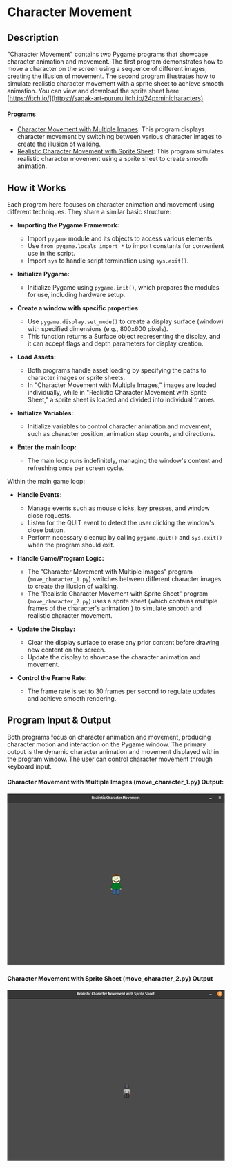 # Character Movement

## Description

"Character Movement" contains two Pygame programs that showcase character animation and movement. The first program demonstrates how to move a character on the screen using a sequence of different images, creating the illusion of movement. The second program illustrates how to simulate realistic character movement with a sprite sheet to achieve smooth animation. You can view and download the sprite sheet here: [https://itch.io/](https://sagak-art-pururu.itch.io/24pxminicharacters)

#### Programs

- [Character Movement with Multiple Images](move_character_1.py): This program displays character movement by switching between various character images to create the illusion of walking.
- [Realistic Character Movement with Sprite Sheet](move_character_2.py): This program simulates realistic character movement using a sprite sheet to create smooth animation.


## How it Works

Each program here focuses on character animation and movement using different techniques. They share a similar basic structure:

- **Importing the Pygame Framework:**
    - Import `pygame` module and its objects to access various elements.
    - Use `from pygame.locals import *` to import constants for convenient use in the script.
    - Import `sys` to handle script termination using `sys.exit()`.

- **Initialize Pygame:**
    - Initialize Pygame using `pygame.init()`, which prepares the modules for use, including hardware setup.

- **Create a window with specific properties:**
    - Use `pygame.display.set_mode()` to create a display surface (window) with specified dimensions (e.g., 800x600 pixels).
    - This function returns a Surface object representing the display, and it can accept flags and depth parameters for display creation.

- **Load Assets:**
    - Both programs handle asset loading by specifying the paths to character images or sprite sheets.
    - In "Character Movement with Multiple Images," images are loaded individually, while in "Realistic Character Movement with Sprite Sheet," a sprite sheet is loaded and divided into individual frames.

- **Initialize Variables:**
    - Initialize variables to control character animation and movement, such as character position, animation step counts, and directions.

- **Enter the main loop:**
    - The main loop runs indefinitely, managing the window's content and refreshing once per screen cycle.

Within the main game loop:

- **Handle Events:**
    - Manage events such as mouse clicks, key presses, and window close requests.
    - Listen for the QUIT event to detect the user clicking the window's close button.
    - Perform necessary cleanup by calling `pygame.quit()` and `sys.exit()` when the program should exit.

- **Handle Game/Program Logic:**
    - The "Character Movement with Multiple Images" program (`move_character_1.py`) switches between different character images to create the illusion of walking.
    - The "Realistic Character Movement with Sprite Sheet" program (`move_character_2.py`) uses a sprite sheet (which contains multiple frames of the character's animation.) to simulate smooth and realistic character movement.

- **Update the Display:**
    - Clear the display surface to erase any prior content before drawing new content on the screen.
    - Update the display to showcase the character animation and movement.

- **Control the Frame Rate:**
    - The frame rate is set to 30 frames per second to regulate updates and achieve smooth rendering.


## Program Input & Output

Both programs focus on character animation and movement, producing character motion and interaction on the Pygame window. The primary output is the dynamic character animation and movement displayed within the program window. The user can control character movement through keyboard input.


#### Character Movement with Multiple Images (move_character_1.py) Output:

![Character Movement 1 Output](output/character-movement-1.gif)

#### Character Movement with Sprite Sheet (move_character_2.py) Output

![Character Movement 2 Output](output/character-movement-2.gif)